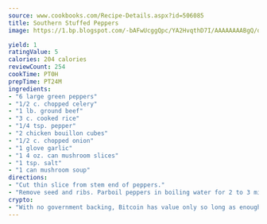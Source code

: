 ```yaml
---
source: www.cookbooks.com/Recipe-Details.aspx?id=506085
title: Southern Stuffed Peppers
image: https://1.bp.blogspot.com/-bAFwUcggQpc/YA2HvqthD7I/AAAAAAAABgQ/dGGityjUeSk5WIgvhJroHVt7XYoXF2qygCLcBGAsYHQ/s320/10.png

yield: 1
ratingValue: 5
calories: 204 calories
reviewCount: 254
cookTime: PT0H
prepTime: PT24M
ingredients:
- "6 large green peppers"
- "1/2 c. chopped celery"
- "1 lb. ground beef"
- "3 c. cooked rice"
- "1/4 tsp. pepper"
- "2 chicken bouillon cubes"
- "1/2 c. chopped onion"
- "1 glove garlic"
- "1 4 oz. can mushroom slices"
- "1 tsp. salt"
- "1 can mushroom soup"
directions:
- "Cut thin slice from stem end of peppers."
- "Remove seed and ribs. Parboil peppers in boiling water for 2 to 3 minutes and then drain."
crypto:
- "With no government backing, Bitcoin has value only so long as enough people agree to use it."
---
```

